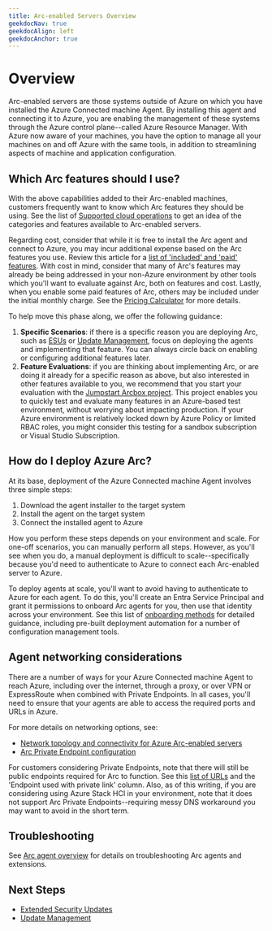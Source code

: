 ```yaml
---
title: Arc-enabled Servers Overview
geekdocNav: true
geekdocAlign: left
geekdocAnchor: true
---
```


# Overview

Arc-enabled servers are those systems outside of Azure on which you have installed the Azure Connected machine Agent. By installing this agent and connecting it to Azure, you are enabling the management of these systems through the Azure control plane--called Azure Resource Manager. With Azure now aware of your machines, you have the option to manage all your machines on and off Azure with the same tools, in addition to streamlining aspects of machine and application configuration.

## Which Arc features should I use?

With the above capabilities added to their Arc-enabled machines, customers frequently want to know which Arc features they should be using. See the list of [Supported cloud operations](https://learn.microsoft.com/azure/azure-arc/servers/overview#supported-cloud-operations) to get an idea of the categories and features available to Arc-enabled servers.

Regarding cost, consider that while it is free to install the Arc agent and connect to Azure, you may incur additional expense based on the Arc features you use. Review this article for a [list of 'included' and 'paid' features](https://learn.microsoft.com/azure/cloud-adoption-framework/scenarios/hybrid/arc-enabled-servers/eslz-cost-governance#how-much-does-azure-arc-enabled-servers-cost). With cost in mind, consider that many of Arc's features may already be being addressed in your non-Azure environment by other tools which you'll want to evaluate against Arc, both on features and cost. Lastly, when you enable some paid features of Arc, others may be included under the initial monthly charge. See the [Pricing Calculator](https://azure.microsoft.com/pricing/details/azure-arc/core-control-plane/) for more details.

To help move this phase along, we offer the following guidance:

1. **Specific Scenarios**: if there is a specific reason you are deploying Arc, such as [ESUs](./ESU.md) or [Update Management](./UpdateManagement.md), focus on deploying the agents and implementing that feature. You can always circle back on enabling or configuring additional features later.
1. **Feature Evaluations**: if you are thinking about implementing Arc, or are doing it already for a specific reason as above, but also interested in other features available to you, we recommend that you start your evaluation with the [Jumpstart Arcbox project](https://azurearcjumpstart.io/azure_jumpstart_arcbox/). This project enables you to quickly test and evaluate many features in an Azure-based test environment, without worrying about impacting production. If your Azure environment is relatively locked down by Azure Policy or limited RBAC roles, you might consider this testing for a sandbox subscription or Visual Studio Subscription.

## How do I deploy Azure Arc?

At its base, deployment of the Azure Connected machine Agent involves three simple steps:

1. Download the agent installer to the target system
1. Install the agent on the target system
1. Connect the installed agent to Azure

How you perform these steps depends on your environment and scale. For one-off scenarios, you can manually perform all steps. However, as you'll see when you do, a manual deployment is difficult to scale--specifically because you'd need to authenticate to Azure to connect each Arc-enabled server to Azure.

To deploy agents at scale, you'll want to avoid having to authenticate to Azure for each agent. To do this, you'll create an Entra Service Principal and grant it permissions to onboard Arc agents for you, then use that identity across your environment. See this list of [onboarding methods](https://learn.microsoft.com/azure/azure-arc/servers/deployment-options) for detailed guidance, including pre-built deployment automation for a number of configuration management tools.

## Agent networking considerations

There are a number of ways for your Azure Connected machine Agent to reach Azure, including over the internet, through a proxy, or over VPN or ExpressRoute when combined with Private Endpoints. In all cases, you'll need to ensure that your agents are able to access the required ports and URLs in Azure.

For more details on networking options, see:

- [Network topology and connectivity for Azure Arc-enabled servers](https://learn.microsoft.com/azure/cloud-adoption-framework/scenarios/hybrid/arc-enabled-servers/eslz-arc-servers-connectivity)
- [Arc Private Endpoint configuration](https://learn.microsoft.com/azure/azure-arc/servers/private-link-security)

For customers considering Private Endpoints, note that there will still be public endpoints required for Arc to function. See this [list of URLs](https://learn.microsoft.com/azure/azure-arc/network-requirements-consolidated?tabs=azure-cloud#urls) and the 'Endpoint used with private link' column. Also, as of this writing, if you are considering using Azure Stack HCI in your environment, note that it does not support Arc Private Endpoints--requiring messy DNS workaround you may want to avoid in the short term.

## Troubleshooting

See [Arc agent overview](https://learn.microsoft.com/en-us/azure/azure-arc/servers/agent-overview) for details on troubleshooting Arc agents and extensions.

## Next Steps

- [Extended Security Updates](./ESU.md)
- [Update Management](./UpdateManagement.md)